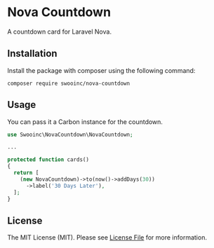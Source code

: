 # Nova Countdown

A countdown card for Laravel Nova.

## Installation

Install the package with composer using the following command:

```
composer require swooinc/nova-countdown
```

## Usage

You can pass it a Carbon instance for the countdown.

```php
use Swooinc\NovaCountdown\NovaCountdown;

...

protected function cards()
{
  return [
    (new NovaCountdown)->to(now()->addDays(30))
      ->label('30 Days Later'),
  ];
}
```

## License

The MIT License (MIT). Please see [License File](https://github.com/swooinc/nova-countdown/blob/master/LICENSE) for more information.
